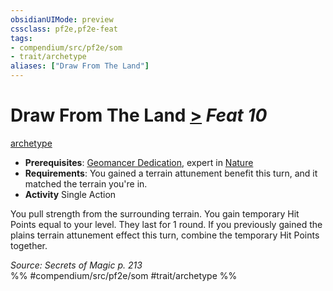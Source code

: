 ```yaml
---
obsidianUIMode: preview
cssclass: pf2e,pf2e-feat
tags:
- compendium/src/pf2e/som
- trait/archetype
aliases: ["Draw From The Land"]
---
```

# Draw From The Land  [>](rules/core-rulebook/chapter-9-playing-the-game.md#Actions "Single Action") *Feat 10*  
[archetype](rules/traits/archetype.md)  

- **Prerequisites**: [Geomancer Dedication](compendium/feats/geomancer-dedication-som.md), expert in [Nature](compendium/skills.md#Nature)
- **Requirements**: You gained a terrain attunement benefit this turn, and it matched the terrain you're in.
- **Activity** Single Action

You pull strength from the surrounding terrain. You gain temporary Hit Points equal to your level. They last for 1 round. If you previously gained the plains terrain attunement effect this turn, combine the temporary Hit Points together.

*Source: Secrets of Magic p. 213*  
%% #compendium/src/pf2e/som #trait/archetype %%